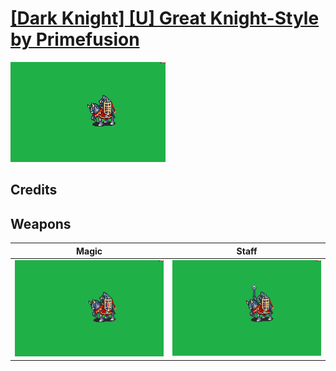 # [\[Dark Knight\] \[U\] Great Knight-Style by Primefusion](./)

<img src="./6.%20Magic/Magic_000.png" alt="[Dark Knight] [U] Great Knight-Style by Primefusion standing" />

## Credits



## Weapons


|Magic |Staff |
|  :---: | :---: |
| <img alt="Magic animation" src="./6.%20Magic/Magic.gif" /> | <img alt="Staff animation" src="./7.%20Staff/Staff.gif" /> |
